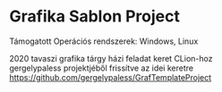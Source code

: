 # Grafika Sablon Project
Támogatott Operációs rendszerek: Windows, Linux

2020 tavaszi grafika tárgy házi feladat keret CLion-hoz<br>
gergelypaless projektjéből frissítve az idei keretre<br>
https://github.com/gergelypaless/GrafTemplateProject
